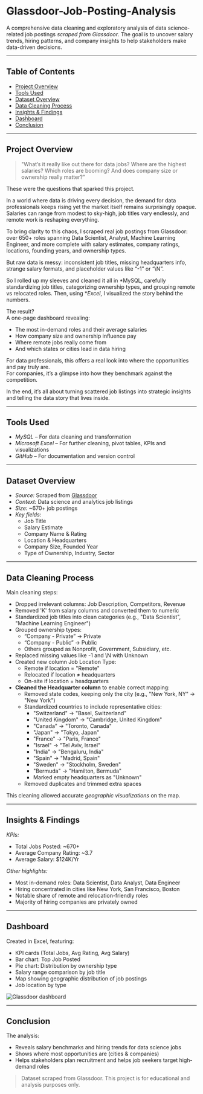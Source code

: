 # Glassdoor-Job-Posting-Analysis
A comprehensive data cleaning and exploratory analysis of data science-related job postings *scraped from Glassdoor*.  The goal is to uncover salary trends, hiring patterns, and company insights to help stakeholders make data-driven decisions.

---

## Table of Contents
- [Project Overview](#project-overview)
- [Tools Used](#tools-used)
- [Dataset Overview](#dataset-overview)
- [Data Cleaning Process](#data-cleaning-process)
- [Insights & Findings](#insights--findings)
- [Dashboard](#dashboard)
- [Conclusion](#conclusion)

---
## Project Overview

> "What’s it really like out there for data jobs? Where are the highest salaries? Which roles are booming? And does company size or ownership really matter?"

These were the questions that sparked this project.

In a world where data is driving every decision, the demand for data professionals keeps rising yet the market itself remains surprisingly opaque. Salaries can range from modest to sky-high, job titles vary endlessly, and remote work is reshaping everything.

To bring clarity to this chaos, I scraped real job postings from Glassdoor: over 650+ roles spanning Data Scientist, Analyst, Machine Learning Engineer, and more complete with salary estimates, company ratings, locations, founding years, and ownership types.

But raw data is messy: inconsistent job titles, missing headquarters info, strange salary formats, and placeholder values like “-1” or “\N”.

So I rolled up my sleeves and cleaned it all in *MySQL, carefully standardizing job titles, categorizing ownership types, and grouping remote vs relocated roles. Then, using **Excel*, I visualized the story behind the numbers.

The result?  
A one-page dashboard revealing:
- The most in-demand roles and their average salaries
- How company size and ownership influence pay
- Where remote jobs really come from
- And which states or cities lead in data hiring

For data professionals, this offers a real look into where the opportunities and pay truly are.  
For companies, it’s a glimpse into how they benchmark against the competition.

In the end, it’s all about turning scattered job listings into strategic insights and telling the data story that lives inside.

---
## Tools Used

- *MySQL* – For data cleaning and transformation  
- *Microsoft Excel* – For further cleaning, pivot tables, KPIs and visualizations  
- *GitHub* – For documentation and version control

---

## Dataset Overview

- *Source:* Scraped from [Glassdoor](https://www.kaggle.com/datasets/rashikrahmanpritom/data-science-job-posting-on-glassdoor)
- *Context:* Data science and analytics job listings
- *Size:* ~670+ job postings
- *Key fields:*
  - Job Title
  - Salary Estimate
  - Company Name & Rating
  - Location & Headquarters
  - Company Size, Founded Year
  - Type of Ownership, Industry, Sector

---
## Data Cleaning Process

Main cleaning steps:
- Dropped irrelevant columns: Job Description, Competitors, Revenue
- Removed 'K' from salary columns and converted them to numeric
- Standardized job titles into clean categories (e.g., "Data Scientist", "Machine Learning Engineer")
- Grouped ownership types:
  - “Company - Private” → Private
  - “Company - Public” → Public
  - Others grouped as Nonprofit, Government, Subsidiary, etc.
- Replaced missing values like -1 and \N with Unknown
- Created new column Job Location Type:
  - Remote if location = "Remote"
  - Relocated if location ≠ headquarters
  - On-site if location = headquarters
- **Cleaned the Headquarter column** to enable correct mapping:
  - Removed state codes, keeping only the city (e.g., "New York, NY" → "New York")
  - Standardized countries to include representative cities:
    - "Switzerland" → "Basel, Switzerland"
    - "United Kingdom" → "Cambridge, United Kingdom"
    - "Canada" → "Toronto, Canada"
    - "Japan" → "Tokyo, Japan"
    - "France" → "Paris, France"
    - "Israel" → "Tel Aviv, Israel"
    - "India" → "Bengaluru, India"
    - "Spain" → "Madrid, Spain"
    - "Sweden" → "Stockholm, Sweden"
    - "Bermuda" → "Hamilton, Bermuda"
    - Marked empty headquarters as "Unknown"
  - Removed duplicates and trimmed extra spaces

This cleaning allowed accurate *geographic visualizations* on the map.

---
## Insights & Findings

*KPIs:*
- Total Jobs Posted: ~670+
- Average Company Rating: ~3.7
- Average Salary: $124K/Yr

*Other highlights:*
- Most in-demand roles: Data Scientist, Data Analyst, Data Engineer
- Hiring concentrated in cities like New York, San Francisco, Boston
- Notable share of remote and relocation-friendly roles
- Majority of hiring companies are privately owned

---
## Dashboard

Created in Excel, featuring:
- KPI cards (Total Jobs, Avg Rating, Avg Salary)
- Bar chart: Top Job Posted
- Pie chart: Distribution by ownership type
- Salary range comparison by job title
- Map showing geographic distribution of job postings
- Job location by type

![Glassdoor dashboard](https://github.com/user-attachments/assets/eb6d8edd-8a76-4402-b1e4-6cf5e2a1b0fe)

---
## Conclusion

The analysis:
- Reveals salary benchmarks and hiring trends for data science jobs
- Shows where most opportunities are (cities & companies)
- Helps stakeholders plan recruitment and helps job seekers target high-demand roles

> Dataset scraped from Glassdoor. This project is for educational and analysis purposes only.







